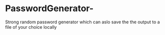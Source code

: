 # PasswordGenerator-
Strong random password generator which can  aslo save the the output to a file of your choice locally  
